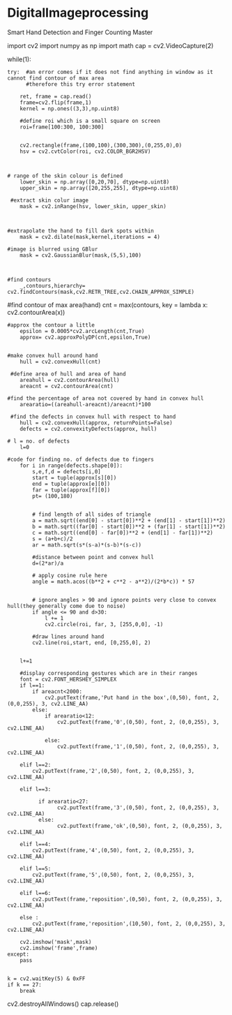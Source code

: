 # DigitalImageprocessing
Smart Hand Detection and Finger Counting Master

import cv2
import numpy as np
import math
cap = cv2.VideoCapture(2)


while(1):

    try:  #an error comes if it does not find anything in window as it cannot find contour of max area
          #therefore this try error statement

        ret, frame = cap.read()
        frame=cv2.flip(frame,1)
        kernel = np.ones((3,3),np.uint8)

        #define roi which is a small square on screen
        roi=frame[100:300, 100:300]


        cv2.rectangle(frame,(100,100),(300,300),(0,255,0),0)
        hsv = cv2.cvtColor(roi, cv2.COLOR_BGR2HSV)



    # range of the skin colour is defined
        lower_skin = np.array([0,20,70], dtype=np.uint8)
        upper_skin = np.array([20,255,255], dtype=np.uint8)

     #extract skin colur image
        mask = cv2.inRange(hsv, lower_skin, upper_skin)



    #extrapolate the hand to fill dark spots within
        mask = cv2.dilate(mask,kernel,iterations = 4)

    #image is blurred using GBlur
        mask = cv2.GaussianBlur(mask,(5,5),100)



    #find contours
        _,contours,hierarchy= cv2.findContours(mask,cv2.RETR_TREE,cv2.CHAIN_APPROX_SIMPLE)

   #find contour of max area(hand)
        cnt = max(contours, key = lambda x: cv2.contourArea(x))

    #approx the contour a little
        epsilon = 0.0005*cv2.arcLength(cnt,True)
        approx= cv2.approxPolyDP(cnt,epsilon,True)


    #make convex hull around hand
        hull = cv2.convexHull(cnt)

     #define area of hull and area of hand
        areahull = cv2.contourArea(hull)
        areacnt = cv2.contourArea(cnt)

    #find the percentage of area not covered by hand in convex hull
        arearatio=((areahull-areacnt)/areacnt)*100

     #find the defects in convex hull with respect to hand
        hull = cv2.convexHull(approx, returnPoints=False)
        defects = cv2.convexityDefects(approx, hull)

    # l = no. of defects
        l=0

    #code for finding no. of defects due to fingers
        for i in range(defects.shape[0]):
            s,e,f,d = defects[i,0]
            start = tuple(approx[s][0])
            end = tuple(approx[e][0])
            far = tuple(approx[f][0])
            pt= (100,180)


            # find length of all sides of triangle
            a = math.sqrt((end[0] - start[0])**2 + (end[1] - start[1])**2)
            b = math.sqrt((far[0] - start[0])**2 + (far[1] - start[1])**2)
            c = math.sqrt((end[0] - far[0])**2 + (end[1] - far[1])**2)
            s = (a+b+c)/2
            ar = math.sqrt(s*(s-a)*(s-b)*(s-c))

            #distance between point and convex hull
            d=(2*ar)/a

            # apply cosine rule here
            angle = math.acos((b**2 + c**2 - a**2)/(2*b*c)) * 57


            # ignore angles > 90 and ignore points very close to convex hull(they generally come due to noise)
            if angle <= 90 and d>30:
                l += 1
                cv2.circle(roi, far, 3, [255,0,0], -1)

            #draw lines around hand
            cv2.line(roi,start, end, [0,255,0], 2)


        l+=1

        #display corresponding gestures which are in their ranges
        font = cv2.FONT_HERSHEY_SIMPLEX
        if l==1:
            if areacnt<2000:
                cv2.putText(frame,'Put hand in the box',(0,50), font, 2, (0,0,255), 3, cv2.LINE_AA)
            else:
                if arearatio<12:
                    cv2.putText(frame,'0',(0,50), font, 2, (0,0,255), 3, cv2.LINE_AA)
                
                else:
                    cv2.putText(frame,'1',(0,50), font, 2, (0,0,255), 3, cv2.LINE_AA)

        elif l==2:
            cv2.putText(frame,'2',(0,50), font, 2, (0,0,255), 3, cv2.LINE_AA)

        elif l==3:

              if arearatio<27:
                    cv2.putText(frame,'3',(0,50), font, 2, (0,0,255), 3, cv2.LINE_AA)
              else:
                    cv2.putText(frame,'ok',(0,50), font, 2, (0,0,255), 3, cv2.LINE_AA)

        elif l==4:
            cv2.putText(frame,'4',(0,50), font, 2, (0,0,255), 3, cv2.LINE_AA)

        elif l==5:
            cv2.putText(frame,'5',(0,50), font, 2, (0,0,255), 3, cv2.LINE_AA)

        elif l==6:
            cv2.putText(frame,'reposition',(0,50), font, 2, (0,0,255), 3, cv2.LINE_AA)

        else :
            cv2.putText(frame,'reposition',(10,50), font, 2, (0,0,255), 3, cv2.LINE_AA)

        cv2.imshow('mask',mask)
        cv2.imshow('frame',frame)
    except:
        pass


    k = cv2.waitKey(5) & 0xFF
    if k == 27:
        break

cv2.destroyAllWindows()
cap.release()

